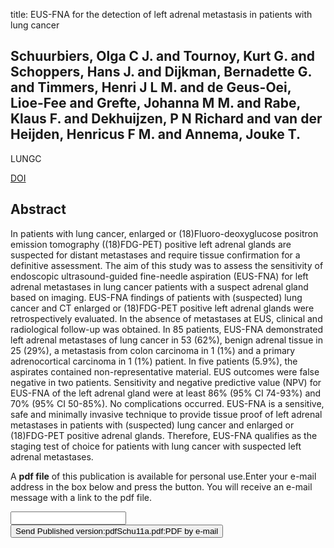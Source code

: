 title: EUS-FNA for the detection of left adrenal metastasis in patients with lung cancer

## Schuurbiers, Olga C J. and Tournoy, Kurt G. and Schoppers, Hans J. and Dijkman, Bernadette G. and Timmers, Henri J L M. and de Geus-Oei, Lioe-Fee and Grefte, Johanna M M. and Rabe, Klaus F. and Dekhuijzen, P N Richard and van der Heijden, Henricus F M. and Annema, Jouke T.
LUNGC

<a href="https://doi.org/10.1016/j.lungcan.2010.12.019">DOI</a>

## Abstract
In patients with lung cancer, enlarged or (18)Fluoro-deoxyglucose positron emission tomography ((18)FDG-PET) positive left adrenal glands are suspected for distant metastases and require tissue confirmation for a definitive assessment. The aim of this study was to assess the sensitivity of endoscopic ultrasound-guided fine-needle aspiration (EUS-FNA) for left adrenal metastases in lung cancer patients with a suspect adrenal gland based on imaging. EUS-FNA findings of patients with (suspected) lung cancer and CT enlarged or (18)FDG-PET positive left adrenal glands were retrospectively evaluated. In the absence of metastases at EUS, clinical and radiological follow-up was obtained. In 85 patients, EUS-FNA demonstrated left adrenal metastases of lung cancer in 53 (62%), benign adrenal tissue in 25 (29%), a metastasis from colon carcinoma in 1 (1%) and a primary adrenocortical carcinoma in 1 (1%) patient. In five patients (5.9%), the aspirates contained non-representative material. EUS outcomes were false negative in two patients. Sensitivity and negative predictive value (NPV) for EUS-FNA of the left adrenal gland were at least 86% (95% CI 74-93%) and 70% (95% CI 50-85%). No complications occurred. EUS-FNA is a sensitive, safe and minimally invasive technique to provide tissue proof of left adrenal metastases in patients with (suspected) lung cancer and enlarged or (18)FDG-PET positive adrenal glands. Therefore, EUS-FNA qualifies as the staging test of choice for patients with lung cancer with suspected left adrenal metastases.

A <b>pdf file</b> of this publication is available for personal use.Enter your e-mail address in the box below and press the button. You will receive an e-mail message with a link to the pdf file.
<form action="sender.php">  <input type="text" name="email">  <input type="submit" value="Send Published version:pdfSchu11a.pdf:PDF by e-mail"></form>